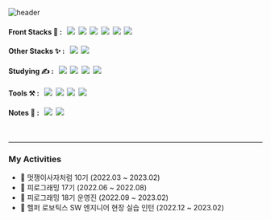 

<!--   ![header](https://capsule-render.vercel.app/api?type=waving&color=0:F94892,50:FF7F3F,100:FBDF07&height=300&section=header&text=Chaen&fontSize=90&fontColor=FFFFFF&fontAlignY=30&fontAlign=75&desc=github&descSize=55&descAlign=82) -->
  ![header](https://capsule-render.vercel.app/api?type=rect&color=timeGradient&height=200&text=Hi&animation=fadeIn&desc=Chaen%20Lim&textBg=true&descColor&descAlign=60&fontAlign=40&fontAlignY=50&descSize=40&descAlignY=50)

  
#### Front Stacks 🎀 : &nbsp;&nbsp;<img src="https://img.shields.io/badge/React-61DAFB?style=for-the-badge&logo=React&logoColor=black">&nbsp;&nbsp;<img src="https://img.shields.io/badge/Python-3776AB?style=for-the-badge&logo=Python&logoColor=white">&nbsp;&nbsp;<img src="https://img.shields.io/badge/HTML5-E34F26?style=for-the-badge&logo=HTML5&logoColor=white">&nbsp;&nbsp;<img src="https://img.shields.io/badge/CSS3-1572B6?style=for-the-badge&logo=CSS3&logoColor=white">&nbsp;&nbsp;<img src="https://img.shields.io/badge/JavaScript-F7DF1E?style=for-the-badge&logo=JavaScript&logoColor=black">&nbsp;&nbsp;<img src="https://img.shields.io/badge/styled components-DB7093?style=for-the-badge&logo=styledcomponents&logoColor=white">

#### Other Stacks ✨ : &nbsp;&nbsp;<img src="https://img.shields.io/badge/Django-092E20?style=for-the-badge&logo=Django&logoColor=white">&nbsp;&nbsp;<img src="https://img.shields.io/badge/Figma-F24E1E?style=for-the-badge&logo=figma&logoColor=white">
  
#### Studying ✍️ : &nbsp;&nbsp;<img src="https://img.shields.io/badge/TypeScript-3178C6?style=for-the-badge&logo=TypeScript&logoColor=white">&nbsp;&nbsp;<img src="https://img.shields.io/badge/Tailwind CSS-06B6D4?style=for-the-badge&logo=tailwindcss&logoColor=white">&nbsp;&nbsp;<img src="https://img.shields.io/badge/Redux-764ABC?style=for-the-badge&logo=redux&logoColor=white">&nbsp;&nbsp;<img src="https://img.shields.io/badge/React Query-FF4154?style=for-the-badge&logo=reactquery&logoColor=white">

#### Tools ⚒️ : &nbsp;&nbsp;<img src="https://img.shields.io/badge/GitHub-181717?style=for-the-badge&logo=GitHub&logoColor=white">&nbsp;&nbsp;<img src="https://img.shields.io/badge/Visual Studio Code-007ACC?style=for-the-badge&logo=Visual Studio Code&logoColor=white">&nbsp;&nbsp;<img src="https://img.shields.io/badge/iTerm2-000000?style=for-the-badge&logo=iTerm2&logoColor=white">&nbsp;&nbsp;<img src="https://img.shields.io/badge/GitKraken-179287?style=for-the-badge&logo=GitKraken&logoColor=white">&nbsp;&nbsp;
#### Notes 📝 : &nbsp;&nbsp;<img src="https://img.shields.io/badge/Velog-20C997?style=for-the-badge&logo=Velog&logoColor=white">&nbsp;&nbsp;<img src="https://img.shields.io/badge/Notion-000000?style=for-the-badge&logo=Notion&logoColor=white">

<br />
<hr />

### My Activities
- 🦁 멋쟁이사자처럼 10기 (2022.03 ~ 2023.02)
- 🌱 피로그래밍 17기 (2022.06 ~ 2022.08)
- 🌱 피로그래밍 18기 운영진 (2022.09 ~ 2023.02)
- 🤖 헬퍼 로보틱스 SW 엔지니어 현장 실습 인턴 (2022.12 ~ 2023.02)

